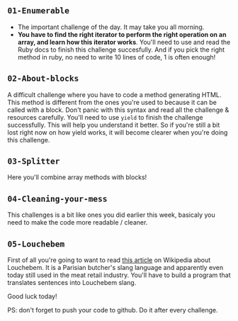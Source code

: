 ## `01-Enumerable`

- The important challenge of the day. It may take you all morning.
- **You have to find the right iterator to perform the right operation on an array, and learn how this iterator works**. You'll need to use and read the Ruby docs to finish this challenge succesfully. And if you pick the right method in ruby, no need to write 10 lines of code, 1 is often enough!

## `02-About-blocks`

A difficult challenge where you have to code a method generating HTML. This method is different from the ones you're used to because it can be called with a block. Don't panic with this syntax and read all the challenge & resources carefully. You'll need to use `yield` to finish the challenge successfully. This will help you understand it better. So if you're still a bit lost right now on how yield works, it will become clearer when you're doing this challenge.

## `03-Splitter`

Here you'll combine array methods with blocks!

## `04-Cleaning-your-mess`

This challenges is a bit like ones you did earlier this week, basicaly you need to make the code more readable / cleaner.

## `05-Louchebem`

First of all you're going to want to read [this article](https://en.wikipedia.org/wiki/Louch%C3%A9bem) on Wikipedia about Louchebem. It is a Parisian butcher's slang language and apparently even today still used in the meat retail industry. You'll have to build a program that translates sentences into Louchebem slang.

Good luck today!

PS: don't forget to push your code to github. Do it after every challenge.
